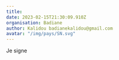 ```yaml
---
title: 
date: 2023-02-15T21:30:09.910Z
organisation: Badiane 
author: Kalidou badianekalidou@gmail.com
avatar: "/img/pays/SN.svg"
---
```


Je signe 